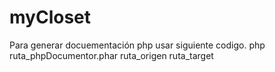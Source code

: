 # myCloset

Para generar docuementación php usar siguiente codigo. 
php ruta_phpDocumentor.phar ruta_origen ruta_target
